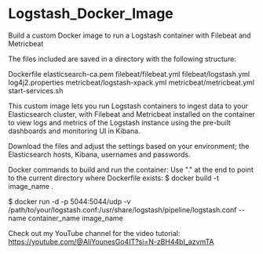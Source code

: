 # Logstash_Docker_Image
Build a custom Docker image to run a Logstash container with Filebeat and Metricbeat

The files included are saved in a directory with the following structure:

Dockerfile
elasticsearch-ca.pem
filebeat/filebeat.yml
filebeat/logstash.yml
log4j2.properties
metricbeat/logstash-xpack.yml
metricbeat/metricbeat.yml
start-services.sh

This custom image lets you run Logstash containers to ingest data to your Elasticsearch cluster, with Filebeat and Metricbeat installed on the container to view logs and metrics of the Logstash instance using the pre-built dashboards and monitoring UI in Kibana.

Download the files and adjust the settings based on your environment; the Elasticsearch hosts, Kibana, usernames and passwords.

Docker commands to build and run the container:
Use "." at the end to point to the current directory where Dockerfile exists:
$ docker build -t image_name .

$ docker run -d -p 5044:5044/udp -v /path/to/your/logstash.conf:/usr/share/logstash/pipeline/logstash.conf --name container_name image_name

Check out my YouTube channel for the video tutorial:
https://youtube.com/@AliYounesGo4IT?si=N-zBH44bI_azvmTA
